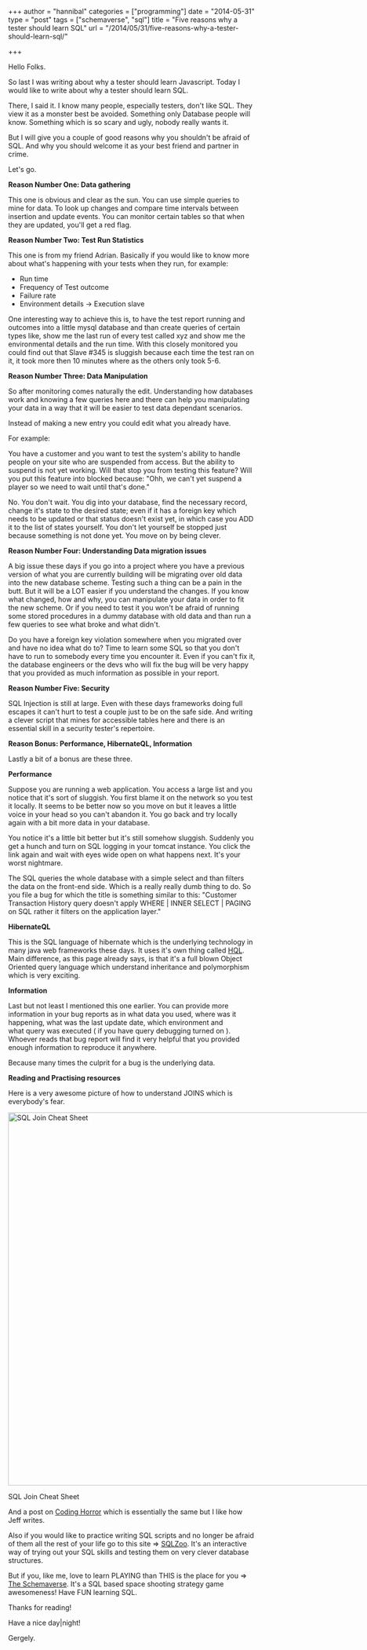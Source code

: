 +++
author = "hannibal"
categories = ["programming"]
date = "2014-05-31"
type = "post"
tags = ["schemaverse", "sql"]
title = "Five reasons why a tester should learn SQL"
url = "/2014/05/31/five-reasons-why-a-tester-should-learn-sql/"

+++

Hello Folks.

So last I was writing about why a tester should learn Javascript. Today I would like to write about why a tester should learn SQL.

There, I said it. I know many people, especially testers, don't like SQL. They view it as a monster best be avoided. Something only Database people will know. Something which is so scary and ugly, nobody really wants it.

But I will give you a couple of good reasons why you shouldn't be afraid of SQL. And why you should welcome it as your best friend and partner in crime.

Let's go.

<!--more-->

**Reason Number One: Data gathering**

This one is obvious and clear as the sun. You can use simple queries to mine for data. To look up changes and compare time intervals between insertion and update events. You can monitor certain tables so that when they are updated, you'll get a red flag.

**Reason Number Two: Test Run Statistics**

This one is from my friend Adrian. Basically if you would like to know more about what's happening with your tests when they run, for example:

  * Run time
  * Frequency of Test outcome
  * Failure rate
  * Environment details -> Execution slave

One interesting way to achieve this is, to have the test report running and outcomes into a little mysql database and than create queries of certain types like, show me the last run of every test called xyz and show me the environmental details and the run time. With this closely monitored you could find out that Slave #345 is sluggish because each time the test ran on it, it took more then 10 minutes where as the others only took 5-6.

**Reason Number Three: Data Manipulation**

So after monitoring comes naturally the edit. Understanding how databases work and knowing a few queries here and there can help you manipulating your data in a way that it will be easier to test data dependant scenarios.

Instead of making a new entry you could edit what you already have.

For example:

You have a customer and you want to test the system's ability to handle people on your site who are suspended from access. But the ability to suspend is not yet working. Will that stop you from testing this feature? Will you put this feature into blocked because: "Ohh, we can't yet suspend a player so we need to wait until that's done."

No. You don't wait. You dig into your database, find the necessary record, change it's state to the desired state; even if it has a foreign key which needs to be updated or that status doesn't exist yet, in which case you ADD it to the list of states yourself. You don't let yourself be stopped just because something is not done yet. You move on by being clever.

**Reason Number Four: Understanding Data migration issues**

A big issue these days if you go into a project where you have a previous version of what you are currently building will be migrating over old data into the new database scheme. Testing such a thing can be a pain in the butt. But it will be a LOT easier if you understand the changes. If you know what changed, how and why, you can manipulate your data in order to fit the new scheme. Or if you need to test it you won't be afraid of running some stored procedures in a dummy database with old data and than run a few queries to see what broke and what didn't.

Do you have a foreign key violation somewhere when you migrated over and have no idea what do to? Time to learn some SQL so that you don't have to run to somebody every time you encounter it. Even if you can't fix it, the database engineers or the devs who will fix the bug will be very happy that you provided as much information as possible in your report.

**Reason Number Five: Security**

SQL Injection is still at large. Even with these days frameworks doing full escapes it can't hurt to test a couple just to be on the safe side. And writing a clever script that mines for accessible tables here and there is an essential skill in a security tester's repertoire.

**Reason Bonus: Performance, HibernateQL, Information**

Lastly a bit of a bonus are these three.

**Performance**

Suppose you are running a web application. You access a large list and you notice that it's sort of sluggish. You first blame it on the network so you test it locally. It seems to be better now so you move on but it leaves a little voice in your head so you can't abandon it. You go back and try locally again with a bit more data in your database.

You notice it's a little bit better but it's still somehow sluggish. Suddenly you get a hunch and turn on SQL logging in your tomcat instance. You click the link again and wait with eyes wide open on what happens next. It's your worst nightmare.

The SQL queries the whole database with a simple select and than filters the data on the front-end side. Which is a really really dumb thing to do. So you file a bug for which the title is something similar to this: "Customer Transaction History query doesn't apply WHERE | INNER SELECT | PAGING on SQL rather it filters on the application layer."

**HibernateQL**

This is the SQL language of hibernate which is the underlying technology in many java web frameworks these days. It uses it's own thing called <a href="http://docs.jboss.org/hibernate/orm/3.3/reference/en/html/queryhql.html" target="_blank">HQL</a>. Main difference, as this page already says, is that it's a full blown Object Oriented query language which understand inheritance and polymorphism which is very exciting.

**Information**

Last but not least I mentioned this one earlier. You can provide more information in your bug reports as in what data you used, where was it happening, what was the last update date, which environment and what query was executed ( if you have query debugging turned on ). Whoever reads that bug report will find it very helpful that you provided enough information to reproduce it anywhere.

Because many times the culprit for a bug is the underlying data.

**Reading and Practising resources**

Here is a very awesome picture of how to understand JOINS which is everybody's fear.

<div style="width: 976px" class="wp-caption aligncenter">
  <img src="http://www.codeproject.com/KB/database/Visual_SQL_Joins/Visual_SQL_JOINS_orig.jpg" alt="SQL Join Cheat Sheet" width="966" height="760" />

  <p class="wp-caption-text">
    SQL Join Cheat Sheet
  </p>
</div>

And a post on <a href="http://blog.codinghorror.com/a-visual-explanation-of-sql-joins/" target="_blank">Coding Horror</a> which is essentially the same but I like how Jeff writes.

Also if you would like to practice writing SQL scripts and no longer be afraid of them all the rest of your life go to this site => <a href="http://sqlzoo.net/" target="_blank">SQLZoo</a>. It's an interactive way of trying out your SQL skills and testing them on very clever database structures.

But if you, like me, love to learn PLAYING than THIS is the place for you => <a href="https://schemaverse.com/" target="_blank">The Schemaverse</a>. It's a SQL based space shooting strategy game awesomeness! Have FUN learning SQL.

Thanks for reading!

Have a nice day|night!

Gergely.
